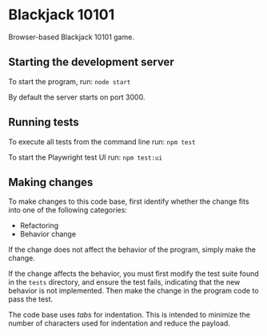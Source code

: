 # Blackjack 10101

Browser-based Blackjack 10101 game.

## Starting the development server

To start the program, run: `node start`

By default the server starts on port 3000.

## Running tests

To execute all tests from the command line run: `npm test`

To start the Playwright test UI run: `npm test:ui`

## Making changes

To make changes to this code base, first identify whether the change fits 
into one of the following categories:

- Refactoring
- Behavior change

If the change does not affect the behavior of the program, simply make the 
change. 

If the change affects the behavior, you must first modify the test
suite found in the `tests` directory, and ensure the test fails, indicating
that the new behavior is not implemented. Then make the change in the
program code to pass the test.

The code base uses *tabs* for indentation. This is intended to minimize the 
number of characters used for indentation and reduce the payload.